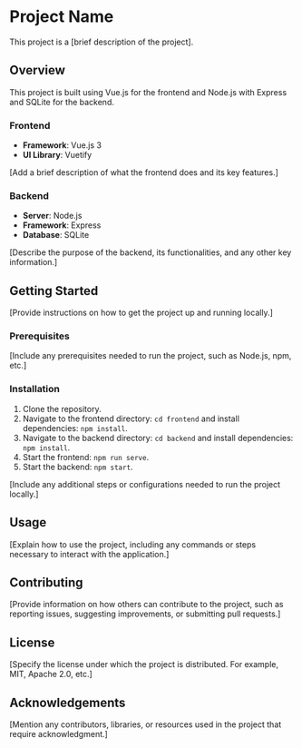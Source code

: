 # Project Name

This project is a [brief description of the project].

## Overview

This project is built using Vue.js for the frontend and Node.js with Express and SQLite for the backend.

### Frontend

- **Framework**: Vue.js 3
- **UI Library**: Vuetify

[Add a brief description of what the frontend does and its key features.]

### Backend

- **Server**: Node.js
- **Framework**: Express
- **Database**: SQLite

[Describe the purpose of the backend, its functionalities, and any other key information.]

## Getting Started

[Provide instructions on how to get the project up and running locally.]

### Prerequisites

[Include any prerequisites needed to run the project, such as Node.js, npm, etc.]

### Installation

1. Clone the repository.
2. Navigate to the frontend directory: `cd frontend` and install dependencies: `npm install`.
3. Navigate to the backend directory: `cd backend` and install dependencies: `npm install`.
4. Start the frontend: `npm run serve`.
5. Start the backend: `npm start`.

[Include any additional steps or configurations needed to run the project locally.]

## Usage

[Explain how to use the project, including any commands or steps necessary to interact with the application.]

## Contributing

[Provide information on how others can contribute to the project, such as reporting issues, suggesting improvements, or submitting pull requests.]

## License

[Specify the license under which the project is distributed. For example, MIT, Apache 2.0, etc.]

## Acknowledgements

[Mention any contributors, libraries, or resources used in the project that require acknowledgment.]
